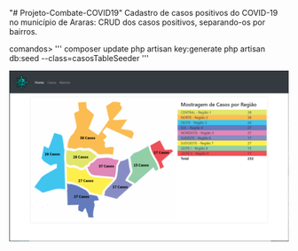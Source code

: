 "# Projeto-Combate-COVID19" 
Cadastro de casos positivos do COVID-19 no município de Araras:
CRUD dos casos positivos, separando-os por bairros.





comandos> 
''' 
composer update
php artisan key:generate
php artisan db:seed --class=casosTableSeeder
'''

![Screenshot](https://github.com/maeliseu/Projeto-Combate-COVID19/blob/master/public/Capturar.PNG)
